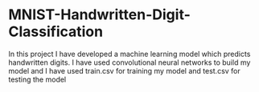 # MNIST-Handwritten-Digit-Classification
In this project I have developed a machine learning model which predicts handwritten digits. I have used convolutional neural networks to build my model and I have used train.csv for training my model and test.csv for testing the model 

